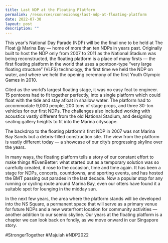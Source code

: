 ```yaml
---
title: Last NDP at the Floating Platform
permalink: /resources/connexionsg/last-ndp-at-floating-platform
date: 2022-07-30
layout: post
description: ""
---
```



This year's National Day Parade (NDP) will be the final one to be held at The Float @ Marina Bay — home of more than ten NDPs in years past. Originally built to host the NDP only from 2007 to 2011 as the National Stadium was being reconstructed, the floating platform is a place of many firsts — the first floating platform in the world that uses a pontoon-type “very large floating structure” (VLFS) technology, the first time we held the NDP on water, and where we held the opening ceremony of the first Youth Olympic Games in 2010.

Cited as the world’s largest floating stage, it was no easy feat to engineer. 15 pontoons had to fit together perfectly, into a single platform which could float with the tide and stay afloat in shallow water. The platform had to accommodate 9,000 people, 200 tons of stage props, and three 30-ton vehicles for our first NDPs. The challenges also included working with acoustics vastly different from the old National Stadium, and designing seating gallery heights to fit into the Marina cityscape.

The backdrop to the floating platform’s first NDP in 2007 was not Marina Bay Sands but a debris-filled construction site. The view from the platform is vastly different today — a showcase of our city’s progressing skyline over the years.

In many ways, the floating platform tells a story of our constant effort to make things #EvenBetter: what started out as a temporary solution was so carefully created, it rose to the occasion, time and time again. It has been a stage for NDPs, concerts, countdowns, and sporting events, and has hosted the BMT passing out parades in the last decade. Now a popular stop for any running or cycling route around Marina Bay, even our otters have found it a suitable spot for lounging in the midday sun.

In the next few years, the area where the platform stands will be developed into the NS Square, a permanent space that will serve as a primary venue for future NDPs and a new waterfront location for community activities — another addition to our scenic skyline. Our years at the floating platform is a chapter we can look back on fondly, as we move onward in our Singapore story.

#StrongerTogether #Majulah #NDP2022